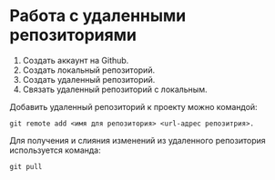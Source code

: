 # Работа с удаленными репозиториями

1. Создать аккаунт на Github.
2. Создать локальный репозиторий.
3. Создать удаленный репозиторий.
4. Связать удаленный репозиторий с локальным.

Добавить удаленный репозиторий к проекту можно командой: 
```
git remote add <имя для репозитория> <url-адрес репозитрия>.
```

Для получения и слияния изменений из удаленного репозитория используется команда:
```
git pull
```
